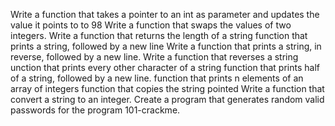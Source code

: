Write a function that takes a pointer to an int as parameter and updates the value it points to to 98
Write a function that swaps the values of two integers.
Write a function that returns the length of a string
function that prints a string, followed by a new line
Write a function that prints a string, in reverse, followed by a new line.
Write a function that reverses a string
unction that prints every other character of a string
function that prints half of a string, followed by a new line.
function that prints n elements of an array of integers
function that copies the string pointed
Write a function that convert a string to an integer.
Create a program that generates random valid passwords for the program 101-crackme.
